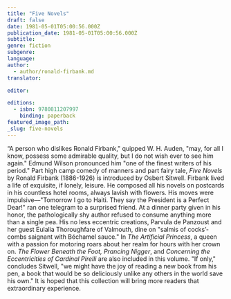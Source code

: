 ```yaml
---
title: "Five Novels"
draft: false
date: 1981-05-01T05:00:56.000Z
publication_date: 1981-05-01T05:00:56.000Z
subtitle:
genre: fiction
subgenre:
language:
author:
  - author/ronald-firbank.md
translator:

editor:

editions:
  - isbn: 9780811207997
    binding: paperback
featured_image_path:
_slug: five-novels
---
```


“A person who dislikes Ronald Firbank," quipped W. H. Auden, "may, for all I know, possess some admirable quality, but I do not wish ever to see him again." Edmund Wilson pronounced him "one of the finest writers of his period." Part high camp comedy of manners and part fairy tale, _Five Novels_ by Ronald Firbank (1886-1926) is introduced by Osbert Sitwell. Firbank lived a life of exquisite, if lonely, leisure. He composed all his novels on postcards in his countless hotel rooms, always lavish with flowers. His moves were impulsive––"Tomorrow I go to Haiti. They say the President is a Perfect Dear!" ran one telegram to a surprised friend. At a dinner party given in his honor, the pathologically shy author refused to consume anything more than a single pea. His no less eccentric creations, Parvula de Panzoust and her guest Eulalia Thoroughfare of Valmouth, dine on "salmis of cocks’-combs saignant with Béchamel sauce." In _The Artificial Princess_, a queen with a passion for motoring roars about her realm for hours with her crown on. _The Flower Beneath the Foot,_ _Prancing Nigger_, and _Concerning the Eccentricities of Cardinal Pirelli_ are also included in this volume. "If only," concludes Sitwell, "we might have the joy of reading a new book from his pen, a book that would be so deliciously unlike any others in the world save his own." It is hoped that this collection will bring more readers that extraordinary experience.

